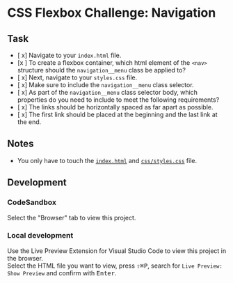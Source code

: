 # CSS Flexbox Challenge: Navigation

## Task

- [ x] Navigate to your `index.html` file.
- [x ] To create a flexbox container, which html element of the `<nav>` structure should the `navigation__menu` class be applied to?
- [ x] Next, navigate to your `styles.css` file.
- [ x] Make sure to include the `navigation__menu` class selector.
- [ x] As part of the `navigation__menu` class selector body, which properties do you need to include to meet the following requirements?
- [ x] The links should be horizontally spaced as far apart as possible.
- [ x] The first link should be placed at the beginning and the last link at the end.

## Notes

- You only have to touch the [`index.html`](index.html) and [`css/styles.css`](./css/styles.css) file.

## Development

### CodeSandbox

Select the "Browser" tab to view this project.

### Local development

Use the Live Preview Extension for Visual Studio Code to view this project in the browser.  
Select the HTML file you want to view, press <kbd>⇧</kbd><kbd>⌘</kbd><kbd>P</kbd>, search for `Live Preview: Show Preview` and confirm with <kbd>Enter</kbd>.
